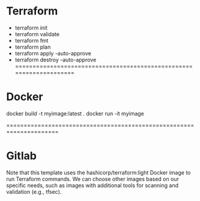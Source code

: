 # Terraform

- terraform init
- terraform validate
- terraform fmt
- terraform plan
- terraform apply -auto-approve
- terraform destroy -auto-approve
====================================================================

# Docker

docker build -t myimage:latest .
docker run -it myimage

=====================================================================

# Gitlab

Note that this template uses the hashicorp/terraform:light Docker image to run Terraform commands. We can choose other images based on our specific needs, such as images with additional tools for scanning and validation (e.g., tfsec).


